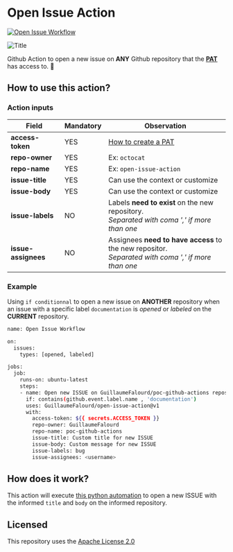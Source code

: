 # Open Issue Action

[![Open Issue Workflow](https://github.com/GuillaumeFalourd/open-issue-action/actions/workflows/open-issue.yml/badge.svg)](https://github.com/GuillaumeFalourd/open-issue-action/actions/workflows/open-issue.yml)

![Title](https://user-images.githubusercontent.com/22433243/117715515-c146ca80-b1ae-11eb-9fe9-de3cc7f631ff.png)

Github Action to open a new issue on **ANY** Github repository that the [**PAT**](https://docs.github.com/en/github/authenticating-to-github/creating-a-personal-access-token) has access to. 🤖

## How to use this action?

### Action inputs

Field | Mandatory | Observation
------------ | ------------  | -------------
**access-token** | YES | [How to create a PAT](https://docs.github.com/en/github/authenticating-to-github/creating-a-personal-access-token)
**repo-owner** | YES | Ex: `octocat`
**repo-name** | YES | Ex: `open-issue-action`
**issue-title** | YES | Can use the context or customize
**issue-body** | YES | Can use the context or customize
**issue-labels** | NO | Labels **need to exist** on the new repository. <br/> _Separated with coma ',' if more than one_
**issue-assignees** | NO | Assignees **need to have access** to the new repositor. <br/> _Separated with coma ',' if more than one_

### Example

Using `if conditionnal` to open a new issue on **ANOTHER** repository when an issue with a specific label `documentation` is *opened* or *labeled* on the **CURRENT** repository.

```bash
name: Open Issue Workflow

on:
  issues: 
    types: [opened, labeled]

jobs:
  job:
    runs-on: ubuntu-latest
    steps:
    - name: Open new ISSUE on GuillaumeFalourd/poc-github-actions repository
      if: contains(github.event.label.name , 'documentation')
      uses: GuillaumeFalourd/open-issue-action@v1
      with:
        access-token: ${{ secrets.ACCESS_TOKEN }}
        repo-owner: GuillaumeFalourd
        repo-name: poc-github-actions
        issue-title: Custom title for new ISSUE
        issue-body: Custom message for new ISSUE
        issue-labels: bug
        issue-assignees: <username>

```

## How does it work?

This action will execute [this python automation](https://github.com/GuillaumeFalourd/formulas-github/blob/master/github/create/issue/src/formula/formula.py) to open a new ISSUE with the informed `title` and `body` on the informed repository.

## Licensed

This repository uses the [Apache License 2.0](https://github.com/GuillaumeFalourd/aws-cliaction/blob/main/LICENSE)

